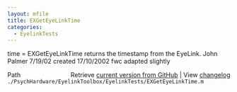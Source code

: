 ```yaml
---
layout: mfile
title: EXGetEyeLinkTime
categories:
  - EyelinkTests
---
```


time = EXGetEyeLinkTime returns the timestamp from the EyeLink.
John Palmer
7/19/02 created
17/10/2002 fwc adapted slightly


<div class="code_header" style="text-align:right;">
  <span style="float:left;">Path&nbsp;&nbsp;</span> <span class="counter">Retrieve <a href=
  "https://raw.github.com/Psychtoolbox-3/Psychtoolbox-3/beta/./PsychHardware/EyelinkToolbox/EyelinkTests/EXGetEyeLinkTime.m">current version from GitHub</a> | View <a href=
  "https://github.com/Psychtoolbox-3/Psychtoolbox-3/commits/beta/./PsychHardware/EyelinkToolbox/EyelinkTests/EXGetEyeLinkTime.m">changelog</a></span>
</div>
<div class="code">
  <code>./PsychHardware/EyelinkToolbox/EyelinkTests/EXGetEyeLinkTime.m</code>
</div>
